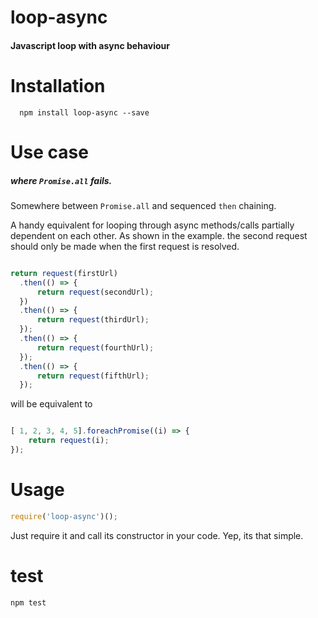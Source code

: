 # loop-async
#### Javascript loop with async behaviour

# Installation

```   npm install loop-async --save  ```


# Use case

##### where ```Promise.all``` fails.

Somewhere between ```Promise.all``` and sequenced ```then``` chaining.

A handy equivalent for looping through async methods/calls partially dependent on each other.
As shown in the example. the second request should only be made when the first request is resolved.

```javascript

return request(firstUrl)
  .then(() => {
      return request(secondUrl);
  })
  .then(() => {
      return request(thirdUrl);
  });
  .then(() => {
      return request(fourthUrl);
  });
  .then(() => {
      return request(fifthUrl);
  });
```
will be equivalent to

```javascript

[ 1, 2, 3, 4, 5].foreachPromise((i) => {
    return request(i);
});
```


# Usage

```javascript
require('loop-async')();
```

Just require it and call its constructor in your code. Yep, its that simple.

# test

``` npm test ```
